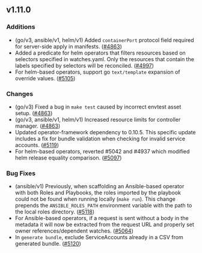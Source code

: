 ## v1.11.0

### Additions

- (go/v3, ansible/v1, helm/v1) Added `containerPort` protocol field required for server-side apply in manifests. ([#4863](https://github.com/operator-framework/operator-sdk/pull/4863))
- Added a predicate for helm operators that filters resources based on selectors specified in watches.yaml. Only the resources that contain the labels specified by selectors will be reconciled. ([#4997](https://github.com/operator-framework/operator-sdk/pull/4997))
- For helm-based operators, support go `text/template` expansion of override values. ([#5105](https://github.com/operator-framework/operator-sdk/pull/5105))

### Changes

- (go/v3) Fixed a bug in `make test` caused by incorrect envtest asset setup. ([#4863](https://github.com/operator-framework/operator-sdk/pull/4863))
- (go/v3, ansible/v1, helm/v1) Increased resource limits for controller manager. ([#4863](https://github.com/operator-framework/operator-sdk/pull/4863))
- Updated operator-framework dependency to 0.10.5. This specific update includes a fix for bundle validation when checking for invalid service accounts. ([#5119](https://github.com/operator-framework/operator-sdk/pull/5119))
- For helm-based operators, reverted #5042 and #4937  which modified helm release equality comparison. ([#5097](https://github.com/operator-framework/operator-sdk/pull/5097))

### Bug Fixes

- (ansible/v1) Previously, when scaffolding an Ansible-based operator with both Roles and Playbooks, the roles imported by the playbook could not be found when running locally (`make run`). This change prepends the `ANSIBLE_ROLES_PATH` environment variable with the path to the local roles directory. ([#5118](https://github.com/operator-framework/operator-sdk/pull/5118))
- For Ansible-based operators, if a request is sent without a body in the metadata it will now be extracted from the request URL and properly set owner references/dependent watches. ([#5064](https://github.com/operator-framework/operator-sdk/pull/5064))
- In `generate bundle`, exclude ServiceAccounts already in a CSV from generated bundle. ([#5120](https://github.com/operator-framework/operator-sdk/pull/5120))
